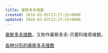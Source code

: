 ```yaml
---
title: 豪斯多夫维数
created: 2016-03-03T23:27:52+0800
updated: 2016-03-03T23:27:52+0800
---
```



[豪斯多夫维数][1]，又称作豪斯多夫-贝塞科维奇维数。

[各种分形的豪斯多夫维数](https://www.wikiwand.com/en/List_of_fractals_by_Hausdorff_dimension)

[1]: https://www.wikiwand.com/zh-cn/%E8%B1%AA%E6%96%AF%E5%A4%9A%E5%A4%AB%E7%BB%B4%E6%95%B0
